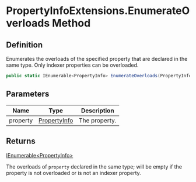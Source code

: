 # PropertyInfoExtensions.EnumerateOverloads Method
## Definition

Enumerates the overloads of the specified property that are declared in the same type. Only indexer properties can be overloaded.

```c#
public static IEnumerable<PropertyInfo> EnumerateOverloads(PropertyInfo property);
```

## Parameters

| Name | Type | Description |
| ---- | ---- | ----------- |
| property | [PropertyInfo](https://learn.microsoft.com/en-gb/dotnet/api/System.Reflection.PropertyInfo) | The property. |

## Returns

[IEnumerable&lt;PropertyInfo&gt;](https://learn.microsoft.com/en-gb/dotnet/api/System.Collections.Generic.IEnumerable-1)

The overloads of `property` declared in the same type; will be empty if the property is not overloaded or is not an indexer property.
